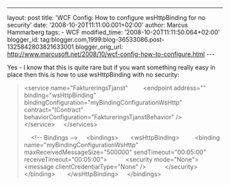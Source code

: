 ---
layout: post
title: 'WCF Config: How to configure wsHttpBinding for
no security'
date: '2008-10-20T11:11:00.001+02:00'
author: Marcus
Hammarberg
tags: - WCF
modified_time: '2008-10-20T11:11:50.064+02:00'
blogger_id: tag:blogger.com,1999:blog-36533086.post-1325842803821633001
blogger_orig_url: http://www.marcusoft.net/2008/10/wcf-config-how-to-configure.html ---

Yes - I know that this is quite rare but if you want something really
easy in place then this is how to use wsHttpBinding with no security:

> \<service name="FaktureringsTjanst"
>         \<endpoint address=""
> binding="wsHttpBinding"
> bindingConfiguration="myBindingConfigurationWsHttp"
> contract="IContract"
> behaviorConfiguration="FaktureringsTjanstBehavior" /\>
>       \</service\>
>     \</services\>
>
>     \<!-- Bindings --\>
>     \<bindings\>
>       \<wsHttpBinding\>
>         \<binding name="myBindingConfigurationWsHttp"
> maxReceivedMessageSize="500000"
> sendTimeout="00:05:00"
> receiveTimeout="00:05:00"\>
>           \<security mode="None"\>
>             \<message clientCredentialType="None" /\>
>           \</security\>
>         \</binding\>
>       \</wsHttpBinding\>
>     \</bindings\>
